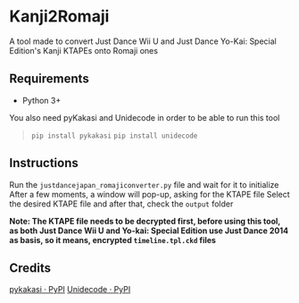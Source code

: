 
# Kanji2Romaji
A tool made to convert Just Dance Wii U and Just Dance Yo-Kai: Special Edition's Kanji KTAPEs onto Romaji ones

## Requirements
- Python 3+

You also need pyKakasi and Unidecode in order to be able to run this tool
> `pip install pykakasi`
`pip install unidecode`

## Instructions
Run the `justdancejapan_romajiconverter.py` file and wait for it to initialize
After a few moments, a window will pop-up, asking for the KTAPE file
Select the desired KTAPE file and after that, check the `output` folder

 **Note: The KTAPE file needs to be decrypted first, before using this tool, as both Just Dance Wii U and Yo-kai: Special Edition use Just Dance 2014 as basis, so it means, encrypted `timeline.tpl.ckd` files**

## Credits
[pykakasi · PyPI](https://pypi.org/project/pykakasi/)
[Unidecode · PyPI](https://pypi.org/project/Unidecode/)